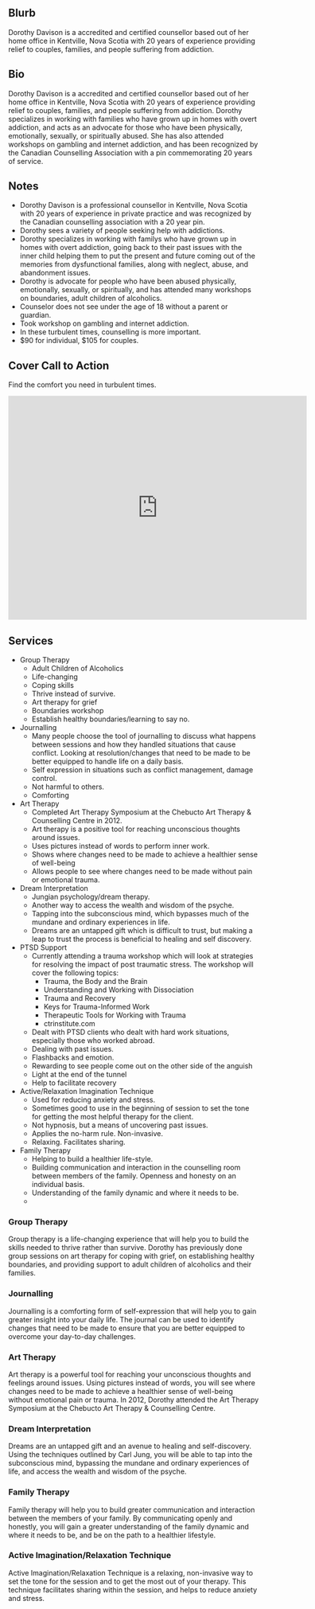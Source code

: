 Blurb
---
Dorothy Davison is a accredited and certified counsellor based out of her home office in Kentville, Nova Scotia with 20 years of experience providing relief to couples, families, and people suffering from addiction.

Bio
---
Dorothy Davison is a accredited and certified counsellor based out of her home office in Kentville, Nova Scotia with 20 years of experience providing relief to couples, families, and people suffering from addiction. Dorothy specializes in working with families who have grown up in homes with overt addiction, and acts as an advocate for those who have been physically, emotionally, sexually, or spiritually abused. She has also attended workshops on gambling and internet addiction, and has been recognized by the Canadian Counselling Association with a pin commemorating 20 years of service.

Notes
-----
* Dorothy Davison is a professional counsellor in Kentville, Nova Scotia with 20 years of experience in private practice and was recognized by the Canadian counselling association with a 20 year pin.
* Dorothy sees a variety of people seeking help with addictions.
* Dorothy specializes in working with familys who have grown up in homes with overt addiction, going back to their past issues with the inner child helping them to put the present and future coming out of the memories from dysfunctional families, along with neglect, abuse, and abandonment issues.
* Dorothy is advocate for people who have been abused physically, emotionally, sexually, or spiritually, and has attended many workshops on boundaries, adult children of alcoholics.
* Counselor does not see under the age of 18 without a parent or guardian.
* Took workshop on gambling and internet addiction.
* In these turbulent times, counselling is more important.
* $90 for individual, $105 for couples. 


Cover Call to Action
--------------------
Find the comfort you need in turbulent times.


<iframe src="https://www.google.com/maps/embed?pb=!1m18!1m12!1m3!1d5633.6370381719535!2d-64.48755727113469!3d45.089473166393134!2m3!1f0!2f0!3f0!3m2!1i1024!2i768!4f13.1!3m3!1m2!1s0x4b5856e6c556a07f%3A0x619a34eeb6fcdae4!2s875+Charles+St%2C+Kentville%2C+NS+B4N+2Y9!5e0!3m2!1sen!2sca!4v1482879842248" width="600" height="450" frameborder="0" style="border:0" allowfullscreen></iframe>

Services
--------
* Group Therapy
	* Adult Children of Alcoholics
	* Life-changing
	* Coping skills
	* Thrive instead of survive.
	* Art therapy for grief
	* Boundaries workshop
	* Establish healthy boundaries/learning to say no.
* Journalling
	* Many people choose the tool of journalling to discuss what happens between sessions and how they handled situations that cause conflict. Looking at resolution/changes that need to be made to be better equipped to handle life on a daily basis.
	* Self expression in situations such as conflict management, damage control.
	* Not harmful to others.
	* Comforting
* Art Therapy
	* Completed Art Therapy Symposium at the Chebucto Art Therapy & Counselling Centre in 2012.
	* Art therapy is a positive tool for reaching unconscious thoughts around issues.
	* Uses pictures instead of words to perform inner work.
	* Shows where changes need to be made to achieve a healthier sense of well-being
	* Allows people to see where changes need to be made without pain or emotional trauma.
* Dream Interpretation
	* Jungian psychology/dream therapy.
	* Another way to access the wealth and wisdom of the psyche.
	* Tapping into the subconscious mind, which bypasses much of the mundane and ordinary experiences in life.
	* Dreams are an untapped gift which is difficult to trust, but making a leap to trust the process is beneficial to healing and self discovery.
* PTSD Support
	* Currently attending a trauma workshop which will look at strategies for resolving the impact of post traumatic stress. The workshop will cover the following topics:
		* Trauma, the Body and the Brain
		* Understanding and Working with Dissociation
		* Trauma and Recovery
		* Keys for Trauma-Informed Work
		* Therapeutic Tools for Working with Trauma
		* ctrinstitute.com
	* Dealt with PTSD clients who dealt with hard work situations, especially those who worked abroad.
	* Dealing with past issues.
	* Flashbacks and emotion.
	* Rewarding to see people come out on the other side of the anguish
	* Light at the end of the tunnel
	* Help to facilitate recovery
* Active/Relaxation Imagination Technique
	* Used for reducing anxiety and stress.
	* Sometimes good to use in the beginning of session to set the tone for getting the most helpful therapy for the client.
	* Not hypnosis, but a means of uncovering past issues.
	* Applies the no-harm rule. Non-invasive.
	* Relaxing. Facilitates sharing.
* Family Therapy
	* Helping to build a healthier life-style.
	* Building communication and interaction in the counselling room between members of the family. Openness and honesty on an individual basis.
	* Understanding of the family dynamic and where it needs to be.
	* 

### Group Therapy
Group therapy is a life-changing experience that will help you to build the skills needed to thrive rather than survive. Dorothy has previously done group sessions on art therapy for coping with grief, on establishing healthy boundaries, and providing support to adult children of alcoholics and their families.

### Journalling
Journalling is a comforting form of self-expression that will help you to gain greater insight into your daily life. The journal can be used to identify changes that need to be made to ensure that you are better equipped to overcome your day-to-day challenges.

### Art Therapy
Art therapy is a powerful tool for reaching your unconscious thoughts and feelings around issues. Using pictures instead of words, you will see where changes need to be made to achieve a healthier sense of well-being without emotional pain or trauma. In 2012, Dorothy attended the Art Therapy Symposium at the Chebucto Art Therapy & Counselling Centre.

### Dream Interpretation
Dreams are an untapped gift and an avenue to healing and self-discovery. Using the techniques outlined by Carl Jung, you will be able to tap into the subconscious mind, bypassing the mundane and ordinary experiences of life, and access the wealth and wisdom of the psyche.

### Family Therapy
Family therapy will help you to build greater communication and interaction between the members of your family. By communicating openly and honestly, you will gain a greater understanding of the family dynamic and where it needs to be, and be on the path to a healthier lifestyle.

### Active Imagination/Relaxation Technique
Active Imagination/Relaxation Technique is a relaxing, non-invasive way to set the tone for the session and to get the most out of your therapy. This technique facilitates sharing within the session, and helps to reduce anxiety and stress.
